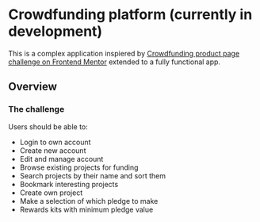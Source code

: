 # Crowdfunding platform (currently in development)

This is a complex application inspiered by [Crowdfunding product page challenge on Frontend Mentor](https://www.frontendmentor.io/challenges/crowdfunding-product-page-7uvcZe7ZR) extended to a fully functional app.

## Overview

### The challenge

Users should be able to:

- Login to own account
- Create new account
- Edit and manage account
- Browse existing projects for funding
- Search projects by their name and sort them
- Bookmark interesting projects
- Create own project
- Make a selection of which pledge to make
- Rewards kits with minimum pledge value

